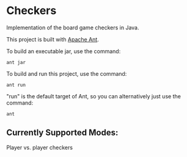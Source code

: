 # Checkers

Implementation of the board game checkers in Java.

This project is built with [Apache Ant](http://ant.apache.org/).


To build an executable jar, use the command:
```
ant jar
```

To build and run this project, use the command:
```
ant run
```

"run" is the default target of Ant, so you can alternatively just use the command:
```
ant
```

## Currently Supported Modes:

Player vs. player checkers
